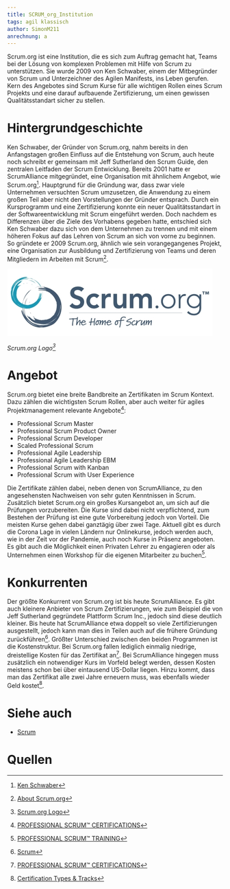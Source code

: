 ```yaml
---
title: SCRUM_org_Institution
tags: agil klassisch
author: SimonM211
anrechnung: a
---
```


Scrum.org ist eine Institution, die es sich zum Auftrag gemacht hat, Teams bei der Lösung von komplexen Problemen mit Hilfe von Scrum zu unterstützen. Sie wurde 2009 von Ken Schwaber, einem der Mitbegründer von Scrum und Unterzeichner des Agilen Manifests, ins Leben gerufen. Kern des Angebotes sind Scrum Kurse für alle wichtigen Rollen eines Scrum Projekts und eine darauf aufbauende Zertifizierung, um einen gewissen Qualitätsstandart sicher zu stellen.

# Hintergrundgeschichte

Ken Schwaber, der Gründer von Scrum.org, nahm bereits in den Anfangstagen großen Einfluss auf die Entstehung von Scrum, auch heute noch schreibt er gemeinsam mit Jeff Sutherland den Scrum Guide, den zentralen Leitfaden der Scrum Entwicklung. Bereits 2001 hatte er ScrumAlliance mitgegründet, eine Organisation mit ähnlichem Angebot, wie Scrum.org[^1]. Hauptgrund für die Gründung war, dass zwar viele Unternehmen versuchten Scrum umzusetzen, die Anwendung zu einem großen Teil aber nicht den Vorstellungen der Gründer entsprach. Durch ein Kursprogramm und eine Zertifizierung konnte ein neuer Qualitätsstandart in der Softwareentwicklung mit Scrum eingeführt werden. Doch nachdem es Differenzen über die Ziele des Vorhabens gegeben hatte, entschied sich Ken Schwaber dazu sich von dem Unternehmen zu trennen und mit einem höheren Fokus auf das Lehren von Scrum an sich von vorne zu beginnen. So gründete er 2009 Scrum.org, ähnlich wie sein vorangegangenes Projekt, eine Organisation zur Ausbildung und Zertifizierung von Teams und deren Mitgliedern im Arbeiten mit Scrum[^2].

![Scrum.org Logo](SCRUM_org_Institution/Scrumorg-Logo_tagline-TM_(1)_(1)_(2).jpg)

*Scrum.org Logo[^7]*

# Angebot

Scrum.org bietet eine breite Bandbreite an Zertifikaten im Scrum Kontext. Dazu zählen die wichtigsten Scrum Rollen, aber auch weiter für agiles Projektmanagement relevante Angebote[^3]:

* Professional Scrum Master
*	Professional Scrum Product Owner
*	Professional Scrum Developer
*	Scaled Professional Scrum
*	Professional Agile Leadership
*	Professional Agile Leadership EBM
*	Professional Scrum with Kanban
*	Professional Scrum with User Experience


Die Zertifikate zählen dabei, neben denen von ScrumAlliance, zu den angesehensten Nachweisen von sehr guten Kenntnissen in Scrum. Zusätzlich bietet Scrum.org ein großes Kursangebot an, um sich auf die Prüfungen vorzubereiten. Die Kurse sind dabei nicht verpflichtend, zum Bestehen der Prüfung ist eine gute Vorbereitung jedoch von Vorteil. Die meisten Kurse gehen dabei ganztägig über zwei Tage. Aktuell gibt es durch die Corona Lage in vielen Ländern nur Onlinekurse, jedoch werden auch, wie in der Zeit vor der Pandemie, auch noch Kurse in Präsenz angeboten. Es gibt auch die Möglichkeit einen Privaten Lehrer zu engagieren oder als Unternehmen einen Workshop für die eigenen Mitarbeiter zu buchen[^4].

# Konkurrenten

Der größte Konkurrent von Scrum.org ist bis heute ScrumAlliance. Es gibt auch kleinere Anbieter von Scrum Zertifizierungen, wie zum Beispiel die von Jeff Sutherland gegründete Plattform Scrum Inc., jedoch sind diese deutlich kleiner. Bis heute hat ScrumAlliance etwa doppelt so viele Zertifizierungen ausgestellt, jedoch kann man dies in Teilen auch auf die frühere Gründung zurückführen[^5]. Größter Unterschied zwischen den beiden Programmen ist die Kostenstruktur. Bei Scrum.org fallen lediglich einmalig niedrige, dreistellige Kosten für das Zertifikat an[^3]. Bei ScrumAlliance hingegen muss zusätzlich ein notwendiger Kurs im Vorfeld belegt werden, dessen Kosten meistens schon bei über eintausend US-Dollar liegen. Hinzu kommt, dass man das Zertifikat alle zwei Jahre erneuern muss, was ebenfalls wieder Geld kostet[^6].

# Siehe auch

* [Scrum](Scrum.md)

# Quellen

[^1]: [Ken Schwaber](https://www.scrum.org/team/ken-schwaber)
[^2]: [About Scrum.org](https://www.scrum.org/about)
[^3]: [PROFESSIONAL SCRUM™ CERTIFICATIONS](https://www.scrum.org/professional-scrum-certifications)
[^4]: [PROFESSIONAL SCRUM™ TRAINING](https://www.scrum.org/courses)
[^5]: [Scrum](https://de.wikipedia.org/wiki/Scrum)
[^6]: [Certification Types & Tracks](https://www.scrumalliance.org/get-certified)
[^7]: [Scrum.org Logo](https://www.agilealliance.org/organizations/scrum-org-2/)
